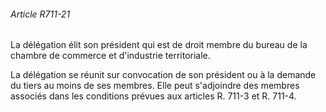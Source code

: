 ###### Article R711-21

La délégation élit son président qui est de droit membre du bureau de la chambre de commerce et d'industrie territoriale.

La délégation se réunit sur convocation de son président ou à la demande du tiers au moins de ses membres. Elle peut s'adjoindre des membres associés dans les conditions prévues aux articles R. 711-3 et R. 711-4.

